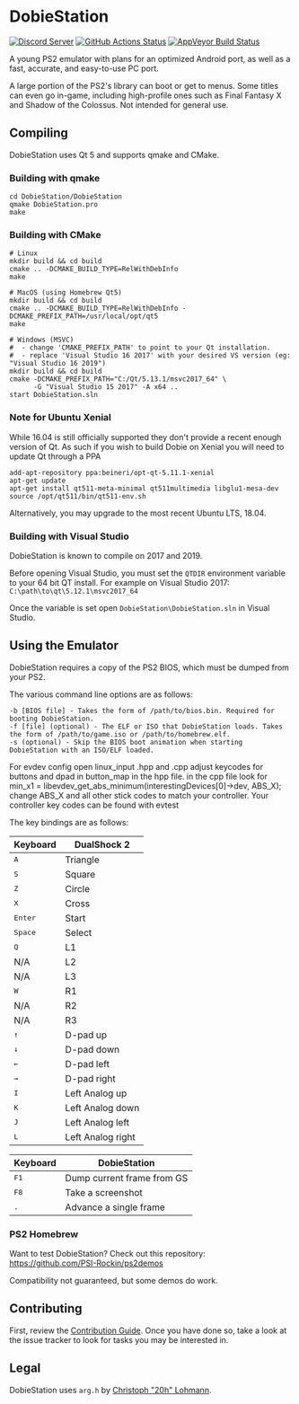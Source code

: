 # DobieStation

[![Discord Server](https://img.shields.io/discord/430071684901371905?logo=discord)](https://discord.gg/zbEXKfN)
[![GitHub Actions Status](https://github.com/PSI-Rockin/DobieStation/workflows/CI/badge.svg?branch=master)](https://github.com/PSI-Rockin/DobieStation/actions)
[![AppVeyor Build Status](https://ci.appveyor.com/api/projects/status/github/PSI-Rockin/DobieStation?svg=true)](https://ci.appveyor.com/project/PSI-Rockin/dobiestation)

A young PS2 emulator with plans for an optimized Android port, as well as a fast, accurate, and easy-to-use PC port.

A large portion of the PS2's library can boot or get to menus. Some titles can even go in-game, including high-profile ones such as Final Fantasy X and Shadow of the Colossus. Not intended for general use.

## Compiling

DobieStation uses Qt 5 and supports qmake and CMake.

### Building with qmake

```
cd DobieStation/DobieStation
qmake DobieStation.pro
make
```

### Building with CMake

```
# Linux
mkdir build && cd build
cmake .. -DCMAKE_BUILD_TYPE=RelWithDebInfo
make

# MacOS (using Homebrew Qt5)
mkdir build && cd build
cmake .. -DCMAKE_BUILD_TYPE=RelWithDebInfo -DCMAKE_PREFIX_PATH=/usr/local/opt/qt5
make

# Windows (MSVC)
#  - change 'CMAKE_PREFIX_PATH' to point to your Qt installation.
#  - replace 'Visual Studio 16 2017' with your desired VS version (eg: "Visual Studio 16 2019")
mkdir build && cd build
cmake -DCMAKE_PREFIX_PATH="C:/Qt/5.13.1/msvc2017_64" \
      -G "Visual Studio 15 2017" -A x64 ..
start DobieStation.sln
```

### Note for Ubuntu Xenial

While 16.04 is still officially supported they don't provide a recent enough version of Qt.
As such if you wish to build Dobie on Xenial you will need to update Qt through a PPA

```
add-apt-repository ppa:beineri/opt-qt-5.11.1-xenial
apt-get update
apt-get install qt511-meta-minimal qt511multimedia libglu1-mesa-dev
source /opt/qt511/bin/qt511-env.sh
```

Alternatively, you may upgrade to the most recent Ubuntu LTS, 18.04.

### Building with Visual Studio

DobieStation is known to compile on 2017 and 2019.

Before opening Visual Studio, you must set the `QTDIR` environment variable to your 64 bit QT install.
For example on Visual Studio 2017: `C:\path\to\qt\5.12.1\msvc2017_64`

Once the variable is set open `DobieStation\DobieStation.sln` in Visual Studio.

## Using the Emulator

DobieStation requires a copy of the PS2 BIOS, which must be dumped from your PS2.

The various command line options are as follows:

```
-b [BIOS file] - Takes the form of /path/to/bios.bin. Required for booting DobieStation.
-f [file] (optional) - The ELF or ISO that DobieStation loads. Takes the form of /path/to/game.iso or /path/to/homebrew.elf.
-s (optional) - Skip the BIOS boot animation when starting DobieStation with an ISO/ELF loaded.
```

For evdev config open linux_input .hpp and .cpp adjust keycodes for buttons and dpad in button_map in the hpp file.
in the cpp file look for min_x1 = libevdev_get_abs_minimum(interestingDevices[0]->dev, ABS_X);
change ABS_X and all other stick codes to match your controller. Your controller key codes can be found with
evtest

The key bindings are as follows:

| Keyboard         | DualShock 2       |
| ---------------- | ----------------- |
| <kbd>A</kbd>     | Triangle          |
| <kbd>S</kbd>     | Square            |
| <kbd>Z</kbd>     | Circle            |
| <kbd>X</kbd>     | Cross             |
| <kbd>Enter</kbd> | Start             |
| <kbd>Space</kbd> | Select            |
| <kbd>Q</kbd>     | L1                |
| N/A              | L2                |
| N/A              | L3                |
| <kbd>W</kbd>     | R1                |
| N/A              | R2                |
| N/A              | R3                |
| <kbd>↑</kbd>     | D-pad up          |
| <kbd>↓</kbd>     | D-pad down        |
| <kbd>←</kbd>     | D-pad left        |
| <kbd>→</kbd>     | D-pad right       |
| <kbd>I</kbd>     | Left Analog up    |
| <kbd>K</kbd>     | Left Analog down  |
| <kbd>J</kbd>     | Left Analog left  |
| <kbd>L</kbd>     | Left Analog right |

| Keyboard      | DobieStation               |
| ------------- | -------------------------- |
| <kbd>F1</kbd> | Dump current frame from GS |
| <kbd>F8</kbd> | Take a screenshot          |
| <kbd>.</kbd>  | Advance a single frame     |

### PS2 Homebrew

Want to test DobieStation? Check out this repository: https://github.com/PSI-Rockin/ps2demos

Compatibility not guaranteed, but some demos do work.

## Contributing

First, review the [Contribution Guide](../master/.github/CONTRIBUTING.md). Once you have done so, take a look at the issue tracker to look for tasks you may be interested in.

## Legal

DobieStation uses `arg.h` by [Christoph "20h" Lohmann](http://www.r-36.net).

